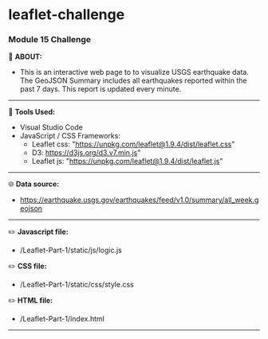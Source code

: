 # leaflet-challenge
### Module 15 Challenge

:memo:
**ABOUT:**
  - This is an interactive web page to to visualize USGS earthquake data.
The GeoJSON Summary includes all earthquakes reported within the past 7 days.
This report is updated every minute.
 
---
:wrench:
**Tools Used:**
  - Visual Studio Code
  - JavaScript / CSS Frameworks:
    - Leaflet css: "https://unpkg.com/leaflet@1.9.4/dist/leaflet.css"
    - D3: https://d3js.org/d3.v7.min.js"
    - Leaflet js: "https://unpkg.com/leaflet@1.9.4/dist/leaflet.js"
    
---
:globe_with_meridians:
**Data source:**
  - https://earthquake.usgs.gov/earthquakes/feed/v1.0/summary/all_week.geojson

---
:pencil2:
**Javascript file:**
  - /Leaflet-Part-1/static/js/logic.js

:pencil2:
**CSS file:**
  - /Leaflet-Part-1/static/css/style.css

:pencil2:
**HTML file:**
  - /Leaflet-Part-1/index.html

---
